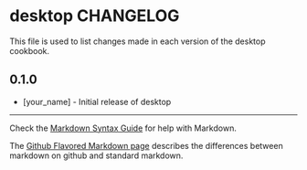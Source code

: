 # desktop CHANGELOG

This file is used to list changes made in each version of the desktop cookbook.

## 0.1.0
- [your_name] - Initial release of desktop

- - -
Check the [Markdown Syntax Guide](http://daringfireball.net/projects/markdown/syntax) for help with Markdown.

The [Github Flavored Markdown page](http://github.github.com/github-flavored-markdown/) describes the differences between markdown on github and standard markdown.
